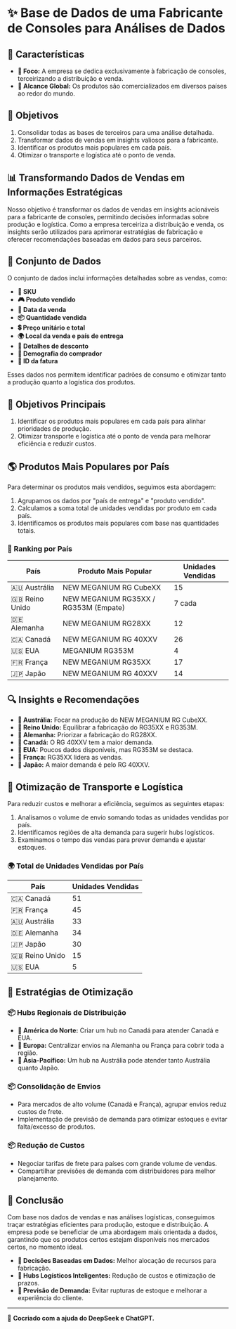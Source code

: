 # ✨ Base de Dados de uma Fabricante de Consoles para Análises de Dados  

## 🌟 Características  
- **🌸 Foco:** A empresa se dedica exclusivamente à fabricação de consoles, terceirizando a distribuição e venda.  
- **🌸 Alcance Global:** Os produtos são comercializados em diversos países ao redor do mundo.  

## 🎯 Objetivos  
1. Consolidar todas as bases de terceiros para uma análise detalhada.  
2. Transformar dados de vendas em insights valiosos para a fabricante.  
3. Identificar os produtos mais populares em cada país.  
4. Otimizar o transporte e logística até o ponto de venda.  

## 📊 Transformando Dados de Vendas em Informações Estratégicas  
Nosso objetivo é transformar os dados de vendas em insights acionáveis para a fabricante de consoles, permitindo decisões informadas sobre produção e logística. Como a empresa terceiriza a distribuição e venda, os insights serão utilizados para aprimorar estratégias de fabricação e oferecer recomendações baseadas em dados para seus parceiros.  

## 📂 Conjunto de Dados  
O conjunto de dados inclui informações detalhadas sobre as vendas, como:  
- **🌼 SKU**  
- **🎮 Produto vendido**  
- **📅 Data da venda**  
- **📦 Quantidade vendida**  
- **💲 Preço unitário e total**  
- **🌍 Local da venda e país de entrega**  
- **🎯 Detalhes de desconto**  
- **👤 Demografia do comprador**  
- **🧾 ID da fatura**  

Esses dados nos permitem identificar padrões de consumo e otimizar tanto a produção quanto a logística dos produtos.  

## 🌟 Objetivos Principais  
1. Identificar os produtos mais populares em cada país para alinhar prioridades de produção.  
2. Otimizar transporte e logística até o ponto de venda para melhorar eficiência e reduzir custos.  

## 🌎 Produtos Mais Populares por País  
Para determinar os produtos mais vendidos, seguimos esta abordagem:  
1. Agrupamos os dados por "país de entrega" e "produto vendido".  
2. Calculamos a soma total de unidades vendidas por produto em cada país.  
3. Identificamos os produtos mais populares com base nas quantidades totais.  

### 💫 Ranking por País  
| País         | Produto Mais Popular               | Unidades Vendidas |  
|--------------|------------------------------------|-------------------|  
| 🇦🇺 Austrália | NEW MEGANIUM RG CubeXX             | 15                |  
| 🇬🇧 Reino Unido | NEW MEGANIUM RG35XX / RG353M (Empate) | 7 cada           |  
| 🇩🇪 Alemanha  | NEW MEGANIUM RG28XX                | 12                |  
| 🇨🇦 Canadá    | NEW MEGANIUM RG 40XXV              | 26                |  
| 🇺🇸 EUA       | MEGANIUM RG353M                    | 4                 |  
| 🇫🇷 França    | NEW MEGANIUM RG35XX                | 17                |  
| 🇯🇵 Japão     | NEW MEGANIUM RG 40XXV              | 14                |  

## 🔍 Insights e Recomendações  
- **🌼 Austrália:** Focar na produção do NEW MEGANIUM RG CubeXX.  
- **🌼 Reino Unido:** Equilibrar a fabricação do RG35XX e RG353M.  
- **🌼 Alemanha:** Priorizar a fabricação do RG28XX.  
- **🌼 Canadá:** O RG 40XXV tem a maior demanda.  
- **🌼 EUA:** Poucos dados disponíveis, mas RG353M se destaca.  
- **🌼 França:** RG35XX lidera as vendas.  
- **🌼 Japão:** A maior demanda é pelo RG 40XXV.  

## 🚛 Otimização de Transporte e Logística  
Para reduzir custos e melhorar a eficiência, seguimos as seguintes etapas:  
1. Analisamos o volume de envio somando todas as unidades vendidas por país.  
2. Identificamos regiões de alta demanda para sugerir hubs logísticos.  
3. Examinamos o tempo das vendas para prever demanda e ajustar estoques.  

### 🌍 Total de Unidades Vendidas por País  
| País         | Unidades Vendidas |  
|--------------|-------------------|  
| 🇨🇦 Canadá    | 51                |  
| 🇫🇷 França    | 45                |  
| 🇦🇺 Austrália | 33                |  
| 🇩🇪 Alemanha  | 34                |  
| 🇯🇵 Japão     | 30                |  
| 🇬🇧 Reino Unido| 15               |  
| 🇺🇸 EUA       | 5                 |  

## 🏢 Estratégias de Otimização  
### 📦 Hubs Regionais de Distribuição  
- **🌸 América do Norte:** Criar um hub no Canadá para atender Canadá e EUA.  
- **🌸 Europa:** Centralizar envios na Alemanha ou França para cobrir toda a região.  
- **🌸 Ásia-Pacífico:** Um hub na Austrália pode atender tanto Austrália quanto Japão.  

### 📦 Consolidação de Envios  
- Para mercados de alto volume (Canadá e França), agrupar envios reduz custos de frete.  
- Implementação de previsão de demanda para otimizar estoques e evitar falta/excesso de produtos.  

### 📦 Redução de Custos  
- Negociar tarifas de frete para países com grande volume de vendas.  
- Compartilhar previsões de demanda com distribuidores para melhor planejamento.  

## 🤝 Conclusão  
Com base nos dados de vendas e nas análises logísticas, conseguimos traçar estratégias eficientes para produção, estoque e distribuição. A empresa pode se beneficiar de uma abordagem mais orientada a dados, garantindo que os produtos certos estejam disponíveis nos mercados certos, no momento ideal.  

- **🌸 Decisões Baseadas em Dados:** Melhor alocação de recursos para fabricação.  
- **🌸 Hubs Logísticos Inteligentes:** Redução de custos e otimização de prazos.  
- **🌸 Previsão de Demanda:** Evitar rupturas de estoque e melhorar a experiência do cliente.  

---

🌟 **Cocriado com a ajuda do DeepSeek e ChatGPT.**  
